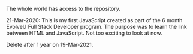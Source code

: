 The whole world has access to the repository.

21-Mar-2020: This is my first JavaScript created as part of the 6 month EvolveU Full Stack Developer program. The purpose was to learn the link between HTML and JavaScript. Not too exciting to look at now.

Delete after 1 year on 19-Mar-2021.